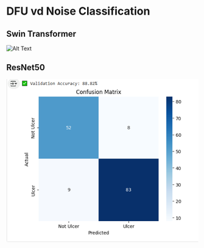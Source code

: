 # DFU vd Noise Classification
## Swin Transformer
![Alt Text](SwinTransformer.PNG)
## ResNet50
![Alt Text](ResNet50.PNG)
